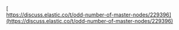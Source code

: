 [  
https://discuss.elastic.co/t/odd-number-of-master-nodes/229396](https://discuss.elastic.co/t/odd-number-of-master-nodes/229396)